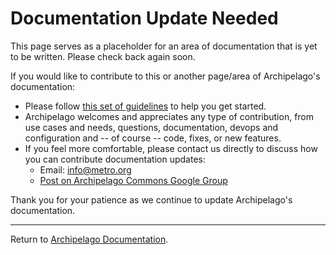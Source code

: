 # Documentation Update Needed

This page serves as a placeholder for an area of documentation that is yet to be written. Please check back again soon.

If you would like to contribute to this or another page/area of Archipelago's documentation:
- Please follow [this set of guidelines](giveortake.md) to help you get started.
- Archipelago welcomes and appreciates any type of contribution, from use cases and needs, questions, documentation, devops and configuration and -- of course -- code, fixes, or new features.
- If you feel more comfortable, please contact us directly to discuss how you can contribute documentation updates:
  - Email: info@metro.org
  - [Post on Archipelago Commons Google Group](https://groups.google.com/forum/#!forum/archipelago-commons )

Thank you for your patience as we continue to update Archipelago's documentation.

---

Return to [Archipelago Documentation](../README.md).
